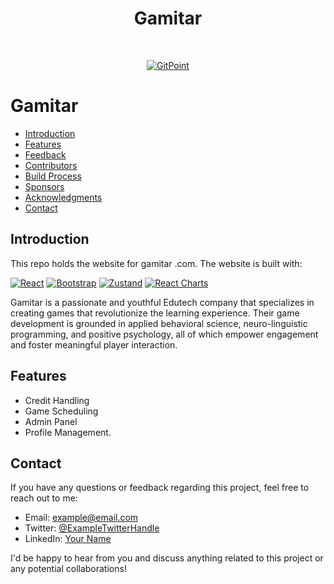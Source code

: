<h1 align="center"> Gamitar </h1> <br>
<p align="center">
  <a href="https://gitpoint.co/">
    <img alt="GitPoint" title="GitPoint" src="https://i.imgur.com/oz1tyKh.png" >
  </a>
</p>



# Gamitar



- [Introduction](#introduction)
- [Features](#features)
- [Feedback](#feedback)
- [Contributors](#contributors)
- [Build Process](#build-process)
- [Sponsors](#sponsors-)
- [Acknowledgments](#acknowledgments)
- [Contact](#contact)








## Introduction

This repo holds the website for gamitar .com. The website is built with:

[![React](https://img.shields.io/badge/React-17.x-blue)](https://reactjs.org/)
[![Bootstrap](https://img.shields.io/badge/Bootstrap-4.5.3-blueviolet)](https://getbootstrap.com/)
[![Zustand](https://img.shields.io/badge/Zustand-3.4.2-orange)](https://zustand.surge.sh/)
[![React Charts](https://img.shields.io/badge/React%20Charts-3.x-green)](https://reactchartjs.github.io/react-chartjs-2/)




Gamitar is a passionate and youthful Edutech company that specializes in creating games that revolutionize the learning experience. Their game development is grounded in applied behavioral science, neuro-linguistic programming, and positive psychology, all of which empower engagement and foster meaningful player interaction.

## Features

- Credit Handling
- Game Scheduling
- Admin Panel
- Profile Management.


## Contact

If you have any questions or feedback regarding this project, feel free to reach out to me:

- Email: [example@email.com](mailto:example@email.com)
- Twitter: [@ExampleTwitterHandle](https://twitter.com/ExampleTwitterHandle)
- LinkedIn: [Your Name](https://www.linkedin.com/in/your-name/)

I'd be happy to hear from you and discuss anything related to this project or any potential collaborations!




